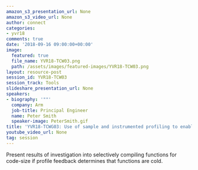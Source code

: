 ```yaml
---
amazon_s3_presentation_url: None
amazon_s3_video_url: None
author: connect
categories:
- yvr18
comments: true
date: '2018-09-16 09:00:00+00:00'
image:
  featured: true
  file_name: YVR18-TCW03.png
  path: /assets/images/featured-images/YVR18-TCW03.png
layout: resource-post
session_id: YVR18-TCW03
session_track: Tools
slideshare_presentation_url: None
speakers:
- biography: '""'
  company: Arm
  job-title: Principal Engineer
  name: Peter Smith
  speaker-image: PeterSmith.gif
title: 'YVR18-TCWG03: Use of sample and instrumented profiling to enable code-size optimizations'
youtube_video_url: None
tag: session
---
```


Present results of investigation into selectively compiling functions for code-size if profile feedback determines that functions are cold.